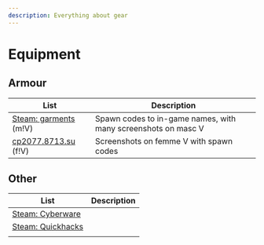 ```yaml
---
description: Everything about gear
---
```


# Equipment

## Armour

| List                                                                                        | Description                                                   |
| ------------------------------------------------------------------------------------------- | ------------------------------------------------------------- |
| [Steam: garments](https://steamcommunity.com/sharedfiles/filedetails/?id=2328941813) (m!V)  | Spawn codes to in-game names, with many screenshots on masc V |
| [cp2077.8713.su](https://cp2077.8713.su/) (f!V)                                             | Screenshots on femme V with spawn codes                       |

## Other

| List                                                                                   | Description |
| -------------------------------------------------------------------------------------- | ----------- |
| [Steam: Cyberware](https://steamcommunity.com/sharedfiles/filedetails/?id=2343787921)  |             |
| [Steam: Quickhacks](https://steamcommunity.com/sharedfiles/filedetails/?id=2350003795) |             |
|                                                                                        |             |
